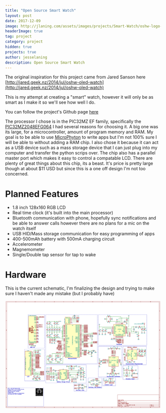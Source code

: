 ```yaml
---
title: "Open Source Smart Watch"
layout: post
date: 2017-12-09
image: http://jlaning.com/assets/images/projects/Smart-Watch/oshw-logo-800-px.png
headerImage: true
tag: project
category: project
hidden: true
projects: true
author: jesselaning
description: Open Source Smart Watch
---
```


The original inspiration for this project came from Jared Sanson here [http://jared.geek.nz/2014/jul/oshw-oled-watch](http://jared.geek.nz/2014/jul/oshw-oled-watch)

This is my attempt at creating a "smart" watch, however it will only be as smart as I make it so we'll see how well I do.

You can follow the project's Github page [here](https://github.com/jamolnng/Smart-Watch)

The processor I chose is in the PIC32MZ EF family, specifically the [PIC32MZ2048EFG064](http://www.microchip.com/wwwproducts/en/PIC32MZ2048EFG064)
I had several reasons for choosing it. A big one was its large, for a microcontroller, amount of program memory and RAM. My goal is to be able to use [MicroPhyton](https://micropython.org/) to write apps but I'm not 100% sure I will be able to without adding a RAM chip. I also chose it because it can act as a USB device such as a mass storage device that I can just plug into my computer and transfer the python scrips over. The chip also has a parallel master port which makes it easy to control a compatable LCD. There are plenty of great things about this chip, its a beast. It's price is pretty large though at about $11 USD but since this is a one off design I'm not too concerned.

# Planned Features

* 1.8 inch 128x160 RGB LCD
* Real time clock (it's built into the main processor)
* Bluetooth communication with phone, hopefully sync notifications and be able to answer calls however there are no plans for a mic on the watch itself
* USB HID/Mass storage communication for easy programming of apps
* 400-500mAh battery with 500mA charging circuit
* Accelerometer
* Magnemometer
* Single/Double tap sensor for tap to wake

# Hardware
This is the current schematic, I'm finalizing the design and trying to make sure I haven't made any mistake (but I probably have)

![Schematic](https://raw.githubusercontent.com/jamolnng/Smart-Watch/master/Hardware/Schematics/SmartWatchSchematic.png)